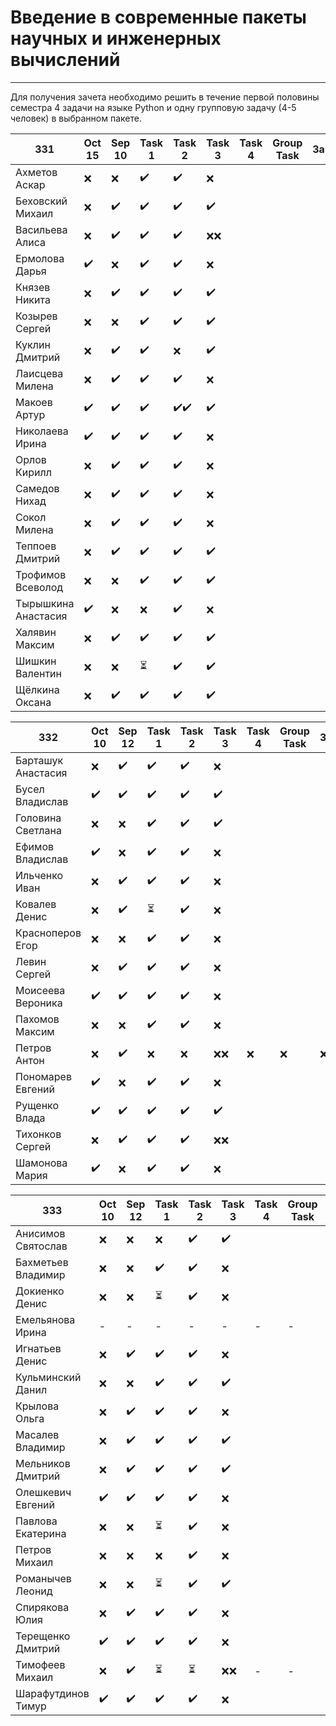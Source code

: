 # Введение в современные пакеты научных и инженерных вычислений
---
Для получения зачета необходимо решить в течение первой половины семестра 4 задачи на языке Python и одну групповую задачу (4-5 человек) в выбранном пакете.

| 331 | Oct 15 | Sep 10 | Task 1 | Task 2 | Task 3 | Task 4 | Group Task |Зачет|
| ------ | ------ | ------ | ------ | ------ | ------ | ------ | ------ | ------ |
| Ахметов Аскар |❌|❌|✔️|✔️|❌||||
| Беховский Михаил |❌|✔️|✔️|✔️|✔️||||
| Васильева Алиса |❌|✔️|✔️|✔️|❌❌||||
| Ермолова Дарья |✔️|❌|✔️|✔️|❌||||
| Князев Никита |❌|✔️|✔️|✔️|✔️||||
| Козырев Сергей |❌|❌|✔️|✔️|✔️||||
| Куклин Дмитрий |❌|✔️|✔️|❌|✔️||||
| Лаисцева Милена |❌|✔️|✔️|✔️|❌||||
| Макоев Артур |✔️|✔️|✔️|✔️✔️|✔️||||
| Николаева Ирина |✔️|✔️|✔️|✔️|❌||||
| Орлов Кирилл |❌|✔️|✔️|✔️|❌||||
| Самедов Нихад |❌|✔️|✔️|✔️|❌||||
| Сокол Милена |❌|✔️|✔️|✔️|❌||||
| Теппоев Дмитрий |❌|✔️|✔️|✔️|✔️||||
| Трофимов Всеволод |❌|❌|✔️|✔️|✔️||||
| Тырышкина Анастасия |✔️|❌|❌|✔️|❌||||
| Халявин Максим |❌|✔️|✔️|✔️|✔️||||
| Шишкин Валентин |❌|❌|⏳|✔️|✔️||||
| Щёлкина Оксана |❌|✔️|✔️|✔️|✔️|||||


| 332| Oct 10 | Sep 12 | Task 1 | Task 2 | Task 3 | Task 4 | Group Task |Зачет|
| ------ | ------ | ------ | ------ | ------ | ------ | ------ | ------ | ------ |
| Барташук Анастасия |❌|✔️|✔️|✔️|❌||||
| Бусел Владислав |✔️|✔️|✔️|✔️|✔️||||
| Головина Светлана |❌|❌|✔️|✔️|✔️||||
| Ефимов Владислав |✔️|❌|✔️|✔️|❌||||
| Ильченко Иван |❌|✔️|✔️|✔️|❌||||
| Ковалев Денис |❌|✔️|⏳|✔️|❌||||
| Красноперов Егор |❌|❌|✔️|✔️|❌||||
| Левин Сергей |❌|✔️|✔️|✔️|❌||||
| Моисеева Вероника |✔️|✔️|✔️|✔️|❌||||
| Пахомов Максим |❌|❌|✔️|✔️|❌||||
| Петров Антон |❌|✔️|❌|❌|❌❌|❌|❌|❌|
| Пономарев Евгений |✔️|❌|✔️|✔️|❌||||
| Рущенко Влада |✔️|✔️|✔️|✔️|✔️||||
| Тихонков Сергей |❌|✔️|✔️|✔️|❌❌||||
| Шамонова Мария |✔️|❌|✔️|✔️|❌|||||

| 333| Oct 10| Sep 12 | Task 1 | Task 2 | Task 3 | Task 4 | Group Task |Зачет|
| ------ | ------ | ------ | ------ | ------ | ------ | ------ | ------ | ------ |
| Анисимов Святослав |❌|❌|❌|✔️|✔️|||❌|
| Бахметьев Владимир |❌|❌|✔️|✔️|❌||||
| Докиенко Денис |❌|❌|⏳|✔️|❌||||
| Емельянова Ирина |-|-|-|-|-|-|-|-|
| Игнатьев Денис |❌|✔️|✔️|✔️|❌||||
| Кульминский Данил |❌|❌|✔️|✔️|✔️||||
| Крылова Ольга |❌|✔️|✔️|✔️|❌||||
| Масалев Владимир |❌|✔️|✔️|✔️|✔️||||
| Мельников Дмитрий |❌|✔️|✔️|✔️|✔️||||
| Олешкевич Евгений |✔️|✔️|✔️|✔️|❌||||
| Павлова Екатерина |❌|❌|⏳|✔️|❌||||
| Петров Михаил |❌ |❌|❌|✔️|❌|||❌|
| Романычев Леонид |❌|❌|⏳|✔️|✔️||||
| Спирякова Юлия |❌ |✔️|✔️|✔️|❌||||
| Терещенко Дмитрий |✔️|✔️|✔️|✔️|❌||||
| Тимофеев Михаил |❌|✔️|⏳|⏳|❌❌|-|-|-|
| Шарафутдинов Тимур |✔️|✔️|✔️|✔️|❌||||
